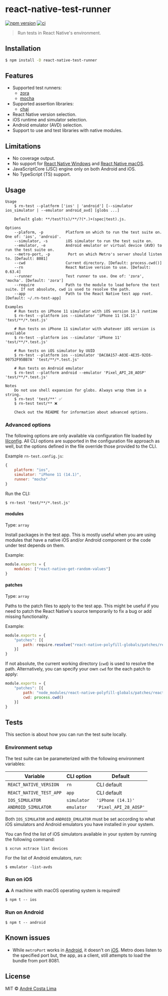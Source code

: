 # react-native-test-runner

[![npm version][npm-image]][npm-url] [![ci][github-ci-image]][github-ci-url]

[npm-url]:https://www.npmjs.com/package/react-native-test-runner
[npm-image]:https://img.shields.io/npm/v/react-native-test-runner.svg
[github-ci-url]:https://github.com/acostalima/react-native-test-runner/actions
[github-ci-image]:https://github.com/acostalima/react-native-test-runner/workflows/Node%20CI/badge.svg

> Run tests in React Native's environment.

## Installation

```sh
$ npm install -D react-native-test-runner
```

## Features 

- Supported test runners:
    - [zora](https://github.com/lorenzofox3/zora)
    - [mocha](https://github.com/mochajs/mocha/)
- Supported assertion libraries:
    - [chai](https://github.com/chaijs/chai)
- React Native version selection.
- iOS runtime and simulator selection.
- Android emulator (AVD) selection.
- Support to use and test libraries with native modules.

## Limitations

- No coverage output.
- No support for [React Native Windows](https://github.com/microsoft/react-native-windows) and [React Native macOS](https://github.com/microsoft/react-native-macos).
- JavaScriptCore (JSC) engine only on both Android and iOS.
- No TypeScript (TS) support.

## Usage

```
Usage
    $ rn-test --platform ['ios' | 'android'] [--simulator ios_simulator | --emulator android_avd] [globs ...]

    Default glob: **/test?(s)/**/?(*.)+(spec|test).js.

Options
    --plaform, -p          Platform on which to run the test suite on. One of: 'ios', 'android'.
    --simulator, -s        iOS simulator to run the test suite on.
    --emulator, -e         Android emulator or virtual device (AVD) to run the test suite on.
    --metro-port, -p        Port on which Metro's server should listen to. [Default: 8081]
    --cwd                  Current directory. [Default: process.cwd()]
    --rn                   React Native version to use. [Default: 0.63.4]
    --runner               Test runner to use. One of: 'zora', 'mocha'. [Default: 'zora']
    --require              Path to the module to load before the test suite. If not absolute, cwd is used to resolve the path.
    --app                  Path to the React Native test app root. [Default: ~/.rn-test-app]

Examples
    # Run tests on iPhone 11 simulator with iOS version 14.1 runtime
    $ rn-test --platform ios --simulator 'iPhone 11 (14.1)' 'test/**/*.test.js'

    # Run tests on iPhone 11 simulator with whatever iOS version is available
    $ rn-test --platform ios --simulator 'iPhone 11' 'test/**/*.test.js'

    # Run tests on iOS simulator by UUID
    $ rn-test --platform ios --simulator 'DAC8A157-A03E-4E35-92E6-90752F95BB7A' 'test/**/*.test.js'

    # Run tests on Android emulator
    $ rn-test --platform android --emulator 'Pixel_API_28_AOSP' 'test/**/*.test.js'

Notes
    Do not use shell expansion for globs. Always wrap them in a string.
    $ rn-test 'test/**' ✅
    $ rn-test test/** ❌

    Check out the README for information about advanced options.
```

### Advanced options

The following options are only available via configuration file loaded by [lilconfig](https://github.com/antonk52/lilconfig).
All CLI options are supported in the configuration file approach as well, but the options defined in the file override those provided to the CLI.  

Example `rn-test.config.js`:

```js
{
    platform: "ios",
    simulator: "iPhone 11 (14.1)",
    runner: "mocha"
}
```

Run the CLI:

```
$ rn-test 'test/**/*.test.js'
```

#### modules

Type: `array`

Install packages in the test app. This is mostly useful when you are using modules that have a native iOS and/or Android component or the code under test depends on them.

Example:

```js
module.exports = {
    modules: ["react-native-get-random-values"]
}
```

#### patches

Type: `array`

Paths to the patch files to apply to the test app.
This might be useful if you need to patch the React Native's source temporarily to fix a bug or add missing functionality.

Example:

```js
module.exports = {
    "patches": [{
        path: require.resolve("react-native-polyfill-globals/patches/react-native+0.63.3.patch")
    }]
}
```

If not absolute, the current working directory (`cwd`) is used to resolve the path. Alternatively, you can specify your own `cwd` for the each patch to apply:

```js
module.exports = {
    "patches": [{
        path: "node_modules/react-native-polyfill-globals/patches/react-native+0.63.3.patch"
        cwd: process.cwd()
    }]
}
```

## Tests

This section is about how you can run the test suite locally.

### Environment setup

The test suite can be parameterized with the following environment variables:

| Variable | CLI option | Default |
|----------|------------|---------|
| `REACT_NATIVE_VERSION` | `rn` | CLI default |
| `REACT_NATIVE_TEST_APP` | `app` | CLI default |
| `IOS_SIMULATOR` | `simulator` | `'iPhone (14.1)'` |
| `ANDROID_SIMULATOR`| `emulator` | `'Pixel_API_28_AOSP'` |

Both `IOS_SIMULATOR` and `ANDROID_EMULATOR` must be set according to what iOS simulators and Android emulators you have installed in your system.

You can find the list of iOS simulators available in your system by running the following command:

```
$ xcrun xctrace list devices
```

For the list of Android emulators, run:

```
$ emulator -list-avds
```

### Run on iOS

⚠️ A machine with macOS operating system is required!

```
$ npm t -- ios
```

### Run on Android

```
$ npm t -- android
```

## Known issues

- While `metroPort` works in [Android](https://github.com/facebook/react-native/pull/23616), it doesn't on [iOS](https://github.com/facebook/react-native/issues/9145). Metro does listen to the specified port but, the app, as a client, still attempts to load the bundle from port 8081.
## License

MIT © [André Costa Lima](https://github.com/acostalima)
